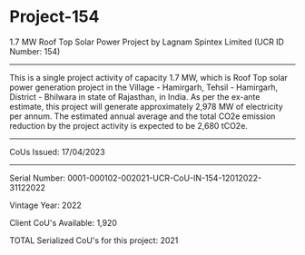 # Project-154
1.7 MW Roof Top Solar Power Project by Lagnam Spintex Limited (UCR ID Number: 154)
___________
This is a single project activity of capacity 1.7 MW, which is Roof Top solar power generation project in the Village - Hamirgarh, Tehsil - Hamirgarh, District - Bhilwara in state of Rajasthan, in India. As per the ex-ante estimate, this project will generate approximately 2,978 MW of electricity per annum. The estimated annual average and the total CO2e emission reduction by the project activity is expected to be 2,680 tCO2e.
_______________
CoUs Issued: 17/04/2023
______________
Serial Number: 0001-000102-002021-UCR-CoU-IN-154-12012022-31122022

Vintage Year: 2022

Client CoU's Available: 1,920

TOTAL Serialized CoU's for this project: 2021
